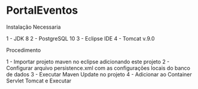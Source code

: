 # PortalEventos

Instalação Necessaria

1 - JDK 8
2 - PostgreSQL 10
3 - Eclipse IDE
4 - Tomcat v.9.0

Procedimento

1 - Importar projeto maven no eclipse adicionando este projeto
2 - Configurar arquivo persistence.xml com as configurações locais do banco de dados
3 - Executar Maven Update no projeto
4 - Adicionar ao Container Servlet Tomcat e Executar
